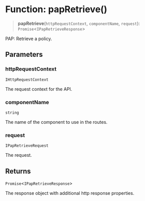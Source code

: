 # Function: papRetrieve()

> **papRetrieve**(`httpRequestContext`, `componentName`, `request`): `Promise`\<`IPapRetrieveResponse`\>

PAP: Retrieve a policy.

## Parameters

### httpRequestContext

`IHttpRequestContext`

The request context for the API.

### componentName

`string`

The name of the component to use in the routes.

### request

`IPapRetrieveRequest`

The request.

## Returns

`Promise`\<`IPapRetrieveResponse`\>

The response object with additional http response properties.
